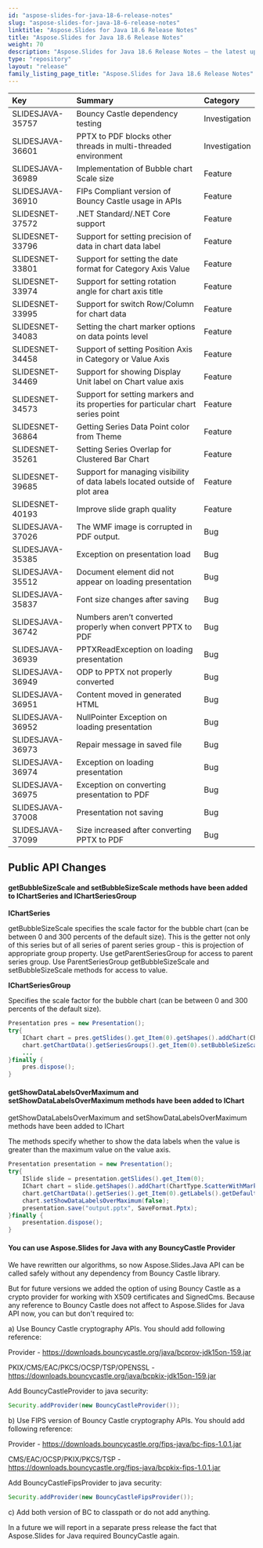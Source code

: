 ```yaml
---
id: "aspose-slides-for-java-18-6-release-notes"
slug: "aspose-slides-for-java-18-6-release-notes"
linktitle: "Aspose.Slides for Java 18.6 Release Notes"
title: "Aspose.Slides for Java 18.6 Release Notes"
weight: 70
description: "Aspose.Slides for Java 18.6 Release Notes – the latest updates and fixes."
type: "repository"
layout: "release"
family_listing_page_title: "Aspose.Slides for Java 18.6 Release Notes"
---
```


|**Key**|**Summary**|**Category**|
| :- | :- | :- |
|SLIDESJAVA-35757|Bouncy Castle dependency testing|Investigation|
|SLIDESJAVA-36601|PPTX to PDF blocks other threads in multi-threaded environment|Investigation|
|SLIDESJAVA-36989|Implementation of Bubble chart Scale size|Feature|
|SLIDESJAVA-36910|FIPs Compliant version of Bouncy Castle usage in APIs|Feature|
|SLIDESNET-37572|.NET Standard/.NET Core support|Feature|
|SLIDESNET-33796|Support for setting precision of data in chart data label|Feature|
|SLIDESNET-33801|Support for setting the date format for Category Axis Value|Feature|
|SLIDESNET-33974|Support for setting rotation angle for chart axis title|Feature|
|SLIDESNET-33995|Support for switch Row/Column for chart data|Feature|
|SLIDESNET-34083|Setting the chart marker options on data points level|Feature|
|SLIDESNET-34458|Support of setting Position Axis in Category or Value Axis|Feature|
|SLIDESNET-34469|Support for showing Display Unit label on Chart value axis|Feature|
|SLIDESNET-34573|Support for setting markers and its properties for particular chart series point|Feature|
|SLIDESNET-36864|Getting Series Data Point color from Theme|Feature|
|SLIDESNET-35261|Setting Series Overlap for Clustered Bar Chart|Feature|
|SLIDESNET-39685|Support for managing visibility of data labels located outside of plot area|Feature|
|SLIDESNET-40193|Improve slide graph quality|Feature|
|SLIDESJAVA-37026|The WMF image is corrupted in PDF output.|Bug|
|SLIDESJAVA-35385|Exception on presentation load|Bug|
|SLIDESJAVA-35512|Document element did not appear on loading presentation|Bug|
|SLIDESJAVA-35837|Font size changes after saving|Bug|
|SLIDESJAVA-36742|Numbers aren’t converted properly when convert PPTX to PDF|Bug|
|SLIDESJAVA-36939|PPTXReadException on loading presentation|Bug|
|SLIDESJAVA-36949|ODP to PPTX not properly converted|Bug|
|SLIDESJAVA-36951|Content moved in generated HTML|Bug|
|SLIDESJAVA-36952|NullPointer Exception on loading presentation|Bug|
|SLIDESJAVA-36973|Repair message in saved file|Bug|
|SLIDESJAVA-36974|Exception on loading presentation|Bug|
|SLIDESJAVA-36975|Exception on converting presentation to PDF|Bug|
|SLIDESJAVA-37008|Presentation not saving|Bug|
|SLIDESJAVA-37099|Size increased after converting PPTX to PDF|Bug|

## **Public API Changes**

#### **getBubbleSizeScale and setBubbleSizeScale methods have been added to IChartSeries and IChartSeriesGroup**
**IChartSeries**

getBubbleSizeScale specifies the scale factor for the bubble chart (can be between 0 and 300 percents of the default size). This is the getter not only of this series but of all series of parent series group - this is projection of appropriate group property. Use getParentSeriesGroup for access to parent series group. Use ParentSeriesGroup getBubbleSizeScale and setBubbleSizeScale methods for access to value.

**IChartSeriesGroup**

Specifies the scale factor for the bubble chart (can be between 0 and 300 percents of the default size).

``` java
Presentation pres = new Presentation();
try{
    IChart chart = pres.getSlides().get_Item(0).getShapes().addChart(ChartType.Bubble, 100, 100, 400, 300);
    chart.getChartData().getSeriesGroups().get_Item(0).setBubbleSizeScale(150);
    ...
}finally {
    pres.dispose();
}
```

#### **getShowDataLabelsOverMaximum and setShowDataLabelsOverMaximum methods have been added to IChart**
getShowDataLabelsOverMaximum and setShowDataLabelsOverMaximum methods have been added to IChart

The methods specify whether to show the data labels when the value is greater than the maximum value on the value axis.

``` java
Presentation presentation = new Presentation();
try{
    ISlide slide = presentation.getSlides().get_Item(0);
    IChart chart = slide.getShapes().addChart(ChartType.ScatterWithMarkers, 20, 100, 600, 400);
    chart.getChartData().getSeries().get_Item(0).getLabels().getDefaultDataLabelFormat().setShowValue(true);
    chart.setShowDataLabelsOverMaximum(false);
    presentation.save("output.pptx", SaveFormat.Pptx);
}finally {
    presentation.dispose();
}
```

#### **You can use Aspose.Slides for Java with any BouncyCastle Provider**
We have rewritten our algorithms, so now Aspose.Slides.Java API can be called safely without any dependency from Bouncy Castle library.

But for future versions we added the option of using Bouncy Castle as a crypto provider for working with X509 certificates and SignedCms.
Because any reference to Bouncy Castle does not affect to Aspose.Slides for Java API now, you can but don't required to:

a) Use Bouncy Castle cryptography APIs.
You should add following reference:

Provider - <https://downloads.bouncycastle.org/java/bcprov-jdk15on-159.jar>

PKIX/CMS/EAC/PKCS/OCSP/TSP/OPENSSL - <https://downloads.bouncycastle.org/java/bcpkix-jdk15on-159.jar>

Add BouncyCastleProvider to java security:
```java
Security.addProvider(new BouncyCastleProvider());
```

b) Use FIPS version of Bouncy Castle cryptography APIs.
You should add following reference:

Provider - <https://downloads.bouncycastle.org/fips-java/bc-fips-1.0.1.jar>

CMS/EAC/OCSP/PKIX/PKCS/TSP - <https://downloads.bouncycastle.org/fips-java/bcpkix-fips-1.0.1.jar>

Add BouncyCastleFipsProvider to java security:
```java
Security.addProvider(new BouncyCastleFipsProvider());
```

c) Add both version of BC to classpath or do not add anything.

In a future we will report in a separate press release the fact that Aspose.Slides for Java required BouncyCastle again.

